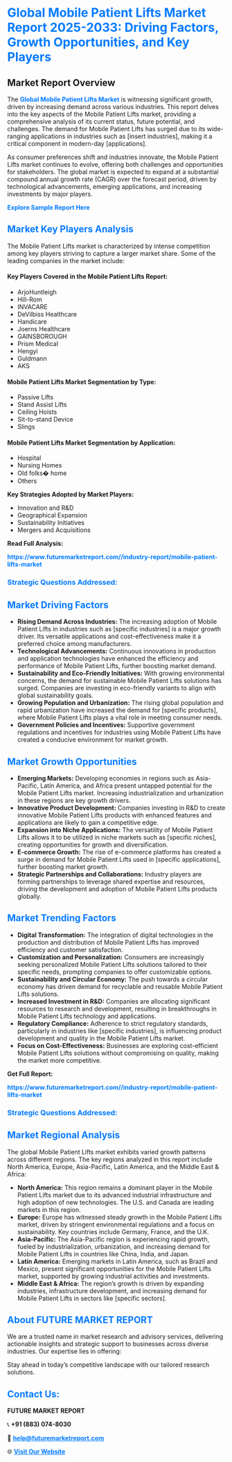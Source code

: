 <h1 style="color: #007BFF;">Global Mobile Patient Lifts Market Report 2025-2033: Driving Factors, Growth Opportunities, and Key Players</h1>

<section id="overview">
<h2>Market Report Overview</h2>
<p>The <a href="https://www.futuremarketreport.com//industry-report/mobile-patient-lifts-market" style="color: #007BFF; text-decoration: none;"><strong>Global Mobile Patient Lifts Market</strong></a> is witnessing significant growth, driven by increasing demand across various industries. This report delves into the key aspects of the Mobile Patient Lifts market, providing a comprehensive analysis of its current status, future potential, and challenges. The demand for Mobile Patient Lifts has surged due to its wide-ranging applications in industries such as [insert industries], making it a critical component in modern-day [applications].</p>
<p>As consumer preferences shift and industries innovate, the Mobile Patient Lifts market continues to evolve, offering both challenges and opportunities for stakeholders. The global market is expected to expand at a substantial compound annual growth rate (CAGR) over the forecast period, driven by technological advancements, emerging applications, and increasing investments by major players.</p>
</section>

<section id="overview">
<p><a href="https://www.futuremarketreport.com//request-sample/reportId=50441" style="color: #007BFF; text-decoration: none;"><strong>Explore Sample Report Here</strong></a></p>
</section>

<section id="key-players">
<h2 style="color: #007BFF;">Market Key Players Analysis</h2>
<p>The Mobile Patient Lifts market is characterized by intense competition among key players striving to capture a larger market share. Some of the leading companies in the market include:</p>
<h4>Key Players Covered in the Mobile Patient Lifts Report:</h4>
<ul><li>ArjoHuntleigh</li><li>Hill-Rom</li><li>INVACARE</li><li>DeVilbiss Healthcare</li><li>Handicare</li><li>Joerns Healthcare</li><li>GAINSBOROUGH</li><li>Prism Medical</li><li>Hengyi</li><li>Guldmann</li><li>AKS</li></ul>
<h4>Mobile Patient Lifts Market Segmentation by Type:</h4>
<ul><li>Passive Lifts</li><li>Stand Assist Lifts</li><li>Ceiling Hoists</li><li>Sit-to-stand Device</li><li>Slings</li></ul>

<h4>Mobile Patient Lifts Market Segmentation by Application:</h4>
<ul><li>Hospital</li><li>Nursing Homes</li><li>Old folks� home</li><li>Others</li></ul>
<p><strong>Key Strategies Adopted by Market Players:</strong></p>
<ul>
<li>Innovation and R&D</li>
<li>Geographical Expansion</li>
<li>Sustainability Initiatives</li>
<li>Mergers and Acquisitions</li>
</ul>
</section>

<section>
<p><strong>Read Full Analysis: </strong></p><a href="https://www.futuremarketreport.com//industry-report/mobile-patient-lifts-market" style="color: #007BFF; text-decoration: none;"><strong>https://www.futuremarketreport.com//industry-report/mobile-patient-lifts-market</strong></a>
<h3 style="color: #007BFF;">Strategic Questions Addressed:</h3>
</section>

<section id="driving-factors">
<h2 style="color: #007BFF;">Market Driving Factors</h2>
<ul>
<li><strong>Rising Demand Across Industries:</strong> The increasing adoption of Mobile Patient Lifts in industries such as [specific industries] is a major growth driver. Its versatile applications and cost-effectiveness make it a preferred choice among manufacturers.</li>
<li><strong>Technological Advancements:</strong> Continuous innovations in production and application technologies have enhanced the efficiency and performance of Mobile Patient Lifts, further boosting market demand.</li>
<li><strong>Sustainability and Eco-Friendly Initiatives:</strong> With growing environmental concerns, the demand for sustainable Mobile Patient Lifts solutions has surged. Companies are investing in eco-friendly variants to align with global sustainability goals.</li>
<li><strong>Growing Population and Urbanization:</strong> The rising global population and rapid urbanization have increased the demand for [specific products], where Mobile Patient Lifts plays a vital role in meeting consumer needs.</li>
<li><strong>Government Policies and Incentives:</strong> Supportive government regulations and incentives for industries using Mobile Patient Lifts have created a conducive environment for market growth.</li>
</ul>
</section>

<section id="growth-opportunities">
<h2 style="color: #007BFF;">Market Growth Opportunities</h2>
<ul>
<li><strong>Emerging Markets:</strong> Developing economies in regions such as Asia-Pacific, Latin America, and Africa present untapped potential for the Mobile Patient Lifts market. Increasing industrialization and urbanization in these regions are key growth drivers.</li>
<li><strong>Innovative Product Development:</strong> Companies investing in R&D to create innovative Mobile Patient Lifts products with enhanced features and applications are likely to gain a competitive edge.</li>
<li><strong>Expansion into Niche Applications:</strong> The versatility of Mobile Patient Lifts allows it to be utilized in niche markets such as [specific niches], creating opportunities for growth and diversification.</li>
<li><strong>E-commerce Growth:</strong> The rise of e-commerce platforms has created a surge in demand for Mobile Patient Lifts used in [specific applications], further boosting market growth.</li>
<li><strong>Strategic Partnerships and Collaborations:</strong> Industry players are forming partnerships to leverage shared expertise and resources, driving the development and adoption of Mobile Patient Lifts products globally.</li>
</ul>
</section>

<section id="trending-factors">
<h2 style="color: #007BFF;">Market Trending Factors</h2>
<ul>
<li><strong>Digital Transformation:</strong> The integration of digital technologies in the production and distribution of Mobile Patient Lifts has improved efficiency and customer satisfaction.</li>
<li><strong>Customization and Personalization:</strong> Consumers are increasingly seeking personalized Mobile Patient Lifts solutions tailored to their specific needs, prompting companies to offer customizable options.</li>
<li><strong>Sustainability and Circular Economy:</strong> The push towards a circular economy has driven demand for recyclable and reusable Mobile Patient Lifts solutions.</li>
<li><strong>Increased Investment in R&D:</strong> Companies are allocating significant resources to research and development, resulting in breakthroughs in Mobile Patient Lifts technology and applications.</li>
<li><strong>Regulatory Compliance:</strong> Adherence to strict regulatory standards, particularly in industries like [specific industries], is influencing product development and quality in the Mobile Patient Lifts market.</li>
<li><strong>Focus on Cost-Effectiveness:</strong> Businesses are exploring cost-efficient Mobile Patient Lifts solutions without compromising on quality, making the market more competitive.</li>
</ul>
</section>

<section>
<p><strong>Get Full Report: </strong></p><a href="https://www.futuremarketreport.com//industry-report/mobile-patient-lifts-market" style="color: #007BFF; text-decoration: none;"><strong>https://www.futuremarketreport.com//industry-report/mobile-patient-lifts-market</strong></a>
<h3 style="color: #007BFF;">Strategic Questions Addressed:</h3>
</section>


<section id="regional-analysis">
<h2 style="color: #007BFF;">Market Regional Analysis</h2>
<p>The global Mobile Patient Lifts market exhibits varied growth patterns across different regions. The key regions analyzed in this report include North America, Europe, Asia-Pacific, Latin America, and the Middle East & Africa:</p>
<ul>
<li><strong>North America:</strong> This region remains a dominant player in the Mobile Patient Lifts market due to its advanced industrial infrastructure and high adoption of new technologies. The U.S. and Canada are leading markets in this region.</li>
<li><strong>Europe:</strong> Europe has witnessed steady growth in the Mobile Patient Lifts market, driven by stringent environmental regulations and a focus on sustainability. Key countries include Germany, France, and the U.K.</li>
<li><strong>Asia-Pacific:</strong> The Asia-Pacific region is experiencing rapid growth, fueled by industrialization, urbanization, and increasing demand for Mobile Patient Lifts in countries like China, India, and Japan.</li>
<li><strong>Latin America:</strong> Emerging markets in Latin America, such as Brazil and Mexico, present significant opportunities for the Mobile Patient Lifts market, supported by growing industrial activities and investments.</li>
<li><strong>Middle East & Africa:</strong> The region’s growth is driven by expanding industries, infrastructure development, and increasing demand for Mobile Patient Lifts in sectors like [specific sectors].</li>
</ul>
</section>

<footer>
<h2 style="color: #007BFF;">About FUTURE MARKET REPORT</h2>
<p>We are a trusted name in market research and advisory services, delivering actionable insights and strategic support to businesses across diverse industries. Our expertise lies in offering:</p>

<p>Stay ahead in today’s competitive landscape with our tailored research solutions.</p>

<h2 style="color: #007BFF;">Contact Us:</h2>
<p><strong>FUTURE MARKET REPORT</strong></p>
<p>📞 <strong>+91 (883) 074-8030</strong></p>
<p>📧 <strong><a href="mailto:help@futuremarketreport.com" style="color: #007BFF;">help@futuremarketreport.com</a></strong></p>
<p>🌐 <strong><a href="https://www.futuremarketreport.com/" style="color: #007BFF;">Visit Our Website</a></strong></p>
</footer>